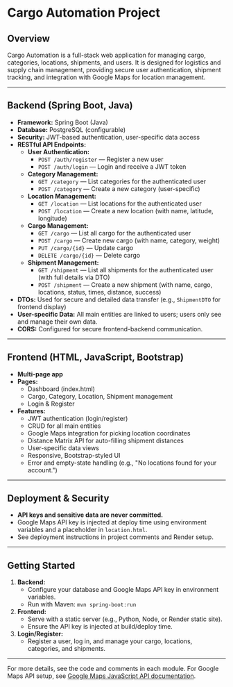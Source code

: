 # Cargo Automation Project

## Overview
Cargo Automation is a full-stack web application for managing cargo, categories, locations, shipments, and users. It is designed for logistics and supply chain management, providing secure user authentication, shipment tracking, and integration with Google Maps for location management.

---

## Backend (Spring Boot, Java)
- **Framework:** Spring Boot (Java)
- **Database:** PostgreSQL (configurable)
- **Security:** JWT-based authentication, user-specific data access
- **RESTful API Endpoints:**
  - **User Authentication:**
    - `POST /auth/register` — Register a new user
    - `POST /auth/login` — Login and receive a JWT token
  - **Category Management:**
    - `GET /category` — List categories for the authenticated user
    - `POST /category` — Create a new category (user-specific)
  - **Location Management:**
    - `GET /location` — List locations for the authenticated user
    - `POST /location` — Create a new location (with name, latitude, longitude)
  - **Cargo Management:**
    - `GET /cargo` — List all cargo for the authenticated user
    - `POST /cargo` — Create new cargo (with name, category, weight)
    - `PUT /cargo/{id}` — Update cargo
    - `DELETE /cargo/{id}` — Delete cargo
  - **Shipment Management:**
    - `GET /shipment` — List all shipments for the authenticated user (with full details via DTO)
    - `POST /shipment` — Create a new shipment (with name, cargo, locations, status, times, distance, success)
- **DTOs:** Used for secure and detailed data transfer (e.g., `ShipmentDTO` for frontend display)
- **User-specific Data:** All main entities are linked to users; users only see and manage their own data.
- **CORS:** Configured for secure frontend-backend communication.

---

## Frontend (HTML, JavaScript, Bootstrap)
- **Multi-page app**
- **Pages:**
  - Dashboard (index.html)
  - Cargo, Category, Location, Shipment management
  - Login & Register
- **Features:**
  - JWT authentication (login/register)
  - CRUD for all main entities
  - Google Maps integration for picking location coordinates
  - Distance Matrix API for auto-filling shipment distances
  - User-specific data views
  - Responsive, Bootstrap-styled UI
  - Error and empty-state handling (e.g., "No locations found for your account.")

---

## Deployment & Security
- **API keys and sensitive data are never committed.**
- Google Maps API key is injected at deploy time using environment variables and a placeholder in `location.html`.
- See deployment instructions in project comments and Render setup.

---

## Getting Started
1. **Backend:**
   - Configure your database and Google Maps API key in environment variables.
   - Run with Maven: `mvn spring-boot:run`
2. **Frontend:**
   - Serve with a static server (e.g., Python, Node, or Render static site).
   - Ensure the API key is injected at build/deploy time.
3. **Login/Register:**
   - Register a user, log in, and manage your cargo, locations, categories, and shipments.

---

For more details, see the code and comments in each module. For Google Maps API setup, see [Google Maps JavaScript API documentation](https://developers.google.com/maps/documentation/javascript/get-api-key).
